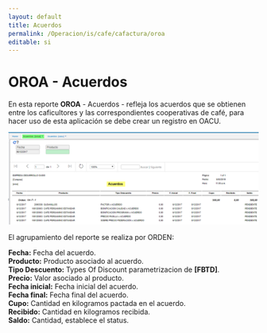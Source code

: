 ```yaml
---
layout: default
title: Acuerdos
permalink: /Operacion/is/cafe/cafactura/oroa
editable: si
---
```


# OROA - Acuerdos

En esta reporte **OROA** - Acuerdos - refleja los acuerdos que se obtienen entre los caficultores y las correspondientes cooperativas de café, para hacer uso de esta aplicación se debe crear un registro en OACU. 


![](oroa1.png)

El agrupamiento del reporte se realiza por ORDEN:

**Fecha:** Fecha del acuerdo.  
**Producto:** Producto asociado al acuerdo.  
**Tipo Descuento:**  Types Of Discount parametrizacion de **[FBTD]**.  
**Precio:**   Valor asociado al producto.  
**Fecha inicial:** Fecha inicial del acuerdo.  
**Fecha final:** Fecha final del acuerdo.  
**Cupo:** Cantidad en kilogramos pactada en el acuerdo.  
**Recibido:** Cantidad en kilogramos recibida.  
**Saldo:** Cantidad, establece el status.  




